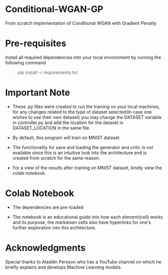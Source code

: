# Conditional-WGAN-GP
From scratch implementation of Conditional WGAN with Gradient Penalty

# Pre-requisites
Install all required dependencies into your local environment by running the following command
> pip install -r requirements.txt

# Important Note
- These .py files were created to run the training on your local machines, for any changes related to the type of dataset selected(In case one wishes to use their own
dataset) you may change the DATASET variable in controller.py and add the location for the dataset in DATASET_LOCATION in the same file.

- By default, this program will train on MNIST dataset.

- The functionality for save and loading the generator and critic is not available since this is an intuitive look into the architecture and 
is created from scratch for the same reason.

- For a view of the results after training on MNIST dataset, kindly view the colab notebook.

# Colab Notebook

- The dependencies are pre-loaded

- The notebook is an educational guide into how each element(cell) works and its purpose, the markdown cells also have hyperlinks for one's further exploration into
  this architecture.
  
# Acknowledgments

Special thanks to Aladdin Persson who has a YouTube channel on which he briefly explains and develops Machine Learning models.
